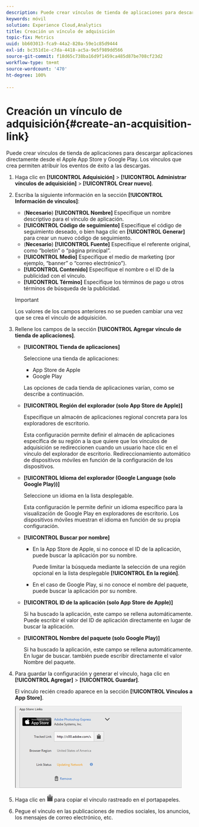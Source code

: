 ```yaml
---
description: Puede crear vínculos de tienda de aplicaciones para descargar aplicaciones directamente desde el Apple App Store y Google Play. Los vínculos que crea permiten atribuir los eventos de éxito a las descargas.
keywords: móvil
solution: Experience Cloud,Analytics
title: Creación un vínculo de adquisición
topic-fix: Metrics
uuid: bb603013-fca9-44a2-820a-59e1c85d9444
exl-id: bc351d1e-c7da-4418-ac5a-9e5f989dd566
source-git-commit: f18d65c738ba16d9f1459ca485d87be708cf23d2
workflow-type: tm+mt
source-wordcount: '470'
ht-degree: 100%

---
```


# Creación un vínculo de adquisición{#create-an-acquisition-link}

Puede crear vínculos de tienda de aplicaciones para descargar aplicaciones directamente desde el Apple App Store y Google Play. Los vínculos que crea permiten atribuir los eventos de éxito a las descargas.

1. Haga clic en **[!UICONTROL Adquisición]** > **[!UICONTROL Administrar vínculos de adquisición]** > **[!UICONTROL Crear nuevo]**.
1. Escriba la siguiente información en la sección **[!UICONTROL Información de vínculos]**:

   * (**Necesario**) **[!UICONTROL Nombre]** Especifique un nombre descriptivo para el vínculo de aplicación.
   * **[!UICONTROL Código de seguimiento]** Especifique el código de seguimiento deseado, o bien haga clic en **[!UICONTROL Generar]** para crear un nuevo código de seguimiento.
   * (**Necesario**) **[!UICONTROL Fuente]** Especifique el referente original, como “boletín” o “página principal”.
   * **[!UICONTROL Medio]** Especifique el medio de marketing (por ejemplo, “banner” o “correo electrónico”).
   * **[!UICONTROL Contenido]** Especifique el nombre o el ID de la publicidad con el vínculo.
   * **[!UICONTROL Término]** Especifique los términos de pago u otros términos de búsqueda de la publicidad.
   >[!IMPORTANT]
   >
   >Los valores de los campos anteriores no se pueden cambiar una vez que se crea el vínculo de adquisición.

1. Rellene los campos de la sección **[!UICONTROL Agregar vínculo de tienda de aplicaciones]**.

   * **[!UICONTROL Tienda de aplicaciones]**

      Seleccione una tienda de aplicaciones:
      * App Store de Apple
      * Google Play

      Las opciones de cada tienda de aplicaciones varían, como se describe a continuación.

   * **[!UICONTROL Región del explorador (solo App Store de Apple)]**

      Especifique un almacén de aplicaciones regional concreta para los exploradores de escritorio.

      Esta configuración permite definir el almacén de aplicaciones específica de su región a la que quiere que los vínculos de adquisición se redireccionen cuando un usuario hace clic en el vínculo del explorador de escritorio. Redireccionamiento automático de dispositivos móviles en función de la configuración de los dispositivos.

   * **[!UICONTROL Idioma del explorador (Google Language (solo Google Play))]**

      Seleccione un idioma en la lista desplegable.

      Esta configuración le permite definir un idioma específico para la visualización de Google Play en exploradores de escritorio. Los dispositivos móviles muestran el idioma en función de su propia configuración.

   * **[!UICONTROL Buscar por nombre]**

      * En la App Store de Apple, si no conoce el ID de la aplicación, puede buscar la aplicación por su nombre.

         Puede limitar la búsqueda mediante la selección de una región opcional en la lista desplegable **[!UICONTROL En la región]**.

      * En el caso de Google Play, si no conoce el nombre del paquete, puede buscar la aplicación por su nombre.
   * **[!UICONTROL ID de la aplicación (solo App Store de Apple)]**

      Si ha buscado la aplicación, este campo se rellena automáticamente. Puede escribir el valor del ID de aplicación directamente en lugar de buscar la aplicación.

   * **[!UICONTROL Nombre del paquete (solo Google Play)]**

      Si ha buscado la aplicación, este campo se rellena automáticamente. En lugar de buscar. también puede escribir directamente el valor Nombre del paquete.



1. Para guardar la configuración y generar el vínculo, haga clic en **[!UICONTROL Agregar]** > **[!UICONTROL Guardar]**.

   El vínculo recién creado aparece en la sección **[!UICONTROL Vínculos a App Store]**.

   ![vínculo de tienda](assets/apps_store_links.png)

1. Haga clic en ![icono de portapapeles](assets/icon_clipboard.png) para copiar el vínculo rastreado en el portapapeles.

1. Pegue el vínculo en las publicaciones de medios sociales, los anuncios, los mensajes de correo electrónico, etc.
